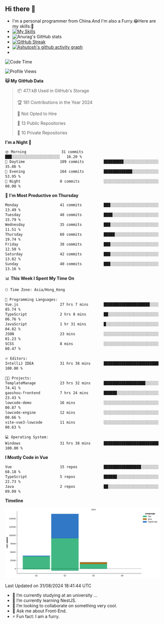 ## Hi there 👋
- I'm a personal programmer from China.And I'm also a Furry.😂Here are my skills:🤔
- [![My Skills](https://skillicons.dev/icons?i=js,html,css,vue,typescript,java,golang)](https://skillicons.dev)
- ![Anurag's GitHub stats](https://github-readme-stats.vercel.app/api?username=FluffyChi-Xing&count_private=true&show_icons=true&theme=radical)
- [![GitHub Streak](https://streak-stats.demolab.com/?user=FluffyChi-Xing)](https://git.io/streak-stats)
- [![Ashutosh's github activity graph](https://github-readme-activity-graph.vercel.app/graph?username=FluffyChi-Xing&theme=github-compact)](https://github.com/ashutosh00710/github-readme-activity-graph)
- <!--START_SECTION:waka-->
![Code Time](http://img.shields.io/badge/Code%20Time-315%20hrs%2015%20mins-blue)

![Profile Views](http://img.shields.io/badge/Profile%20Views-0-blue)

**🐱 My GitHub Data** 

> 📦 47.1 kB Used in GitHub's Storage 
 > 
> 🏆 181 Contributions in the Year 2024
 > 
> 🚫 Not Opted to Hire
 > 
> 📜 13 Public Repositories 
 > 
> 🔑 10 Private Repositories 
 > 
**I'm a Night 🦉** 

```text
🌞 Morning                31 commits          ███░░░░░░░░░░░░░░░░░░░░░░   10.20 % 
🌆 Daytime                109 commits         █████████░░░░░░░░░░░░░░░░   35.86 % 
🌃 Evening                164 commits         █████████████░░░░░░░░░░░░   53.95 % 
🌙 Night                  0 commits           ░░░░░░░░░░░░░░░░░░░░░░░░░   00.00 % 
```
📅 **I'm Most Productive on Thursday** 

```text
Monday                   41 commits          ███░░░░░░░░░░░░░░░░░░░░░░   13.49 % 
Tuesday                  48 commits          ████░░░░░░░░░░░░░░░░░░░░░   15.79 % 
Wednesday                35 commits          ███░░░░░░░░░░░░░░░░░░░░░░   11.51 % 
Thursday                 60 commits          █████░░░░░░░░░░░░░░░░░░░░   19.74 % 
Friday                   38 commits          ███░░░░░░░░░░░░░░░░░░░░░░   12.50 % 
Saturday                 42 commits          ███░░░░░░░░░░░░░░░░░░░░░░   13.82 % 
Sunday                   40 commits          ███░░░░░░░░░░░░░░░░░░░░░░   13.16 % 
```


📊 **This Week I Spent My Time On** 

```text
🕑︎ Time Zone: Asia/Hong_Kong

💬 Programming Languages: 
Vue.js                   27 hrs 7 mins       █████████████████████░░░░   85.74 % 
TypeScript               2 hrs 8 mins        ██░░░░░░░░░░░░░░░░░░░░░░░   06.76 % 
JavaScript               1 hr 31 mins        █░░░░░░░░░░░░░░░░░░░░░░░░   04.82 % 
JSON                     23 mins             ░░░░░░░░░░░░░░░░░░░░░░░░░   01.23 % 
SCSS                     8 mins              ░░░░░░░░░░░░░░░░░░░░░░░░░   00.47 % 

🔥 Editors: 
IntelliJ IDEA            31 hrs 38 mins      █████████████████████████   100.00 % 

🐱‍💻 Projects: 
TemplateManage           23 hrs 32 mins      ███████████████████░░░░░░   74.41 % 
gaoshou-frontend         7 hrs 24 mins       ██████░░░░░░░░░░░░░░░░░░░   23.43 % 
lowcode-demo             16 mins             ░░░░░░░░░░░░░░░░░░░░░░░░░   00.87 % 
lowcode-engine           12 mins             ░░░░░░░░░░░░░░░░░░░░░░░░░   00.66 % 
vite-vue3-lowcode        11 mins             ░░░░░░░░░░░░░░░░░░░░░░░░░   00.63 % 

💻 Operating System: 
Windows                  31 hrs 38 mins      █████████████████████████   100.00 % 
```

**I Mostly Code in Vue** 

```text
Vue                      15 repos            █████████████████░░░░░░░░   68.18 % 
TypeScript               5 repos             ██████░░░░░░░░░░░░░░░░░░░   22.73 % 
Java                     2 repos             ██░░░░░░░░░░░░░░░░░░░░░░░   09.09 % 
```



**Timeline**

![Lines of Code chart](https://raw.githubusercontent.com/FluffyChi-Xing/FluffyChi-Xing/main/assets/bar_graph.png)


 Last Updated on 31/08/2024 18:41:44 UTC
<!--END_SECTION:waka-->
- 🔭 I’m currently studying at an university ...
- 🌱 I’m currently learning NestJS.
- 👯 I’m looking to collaborate on something very cool.
- 💬 Ask me about Front-End.
- ⚡ Fun fact: I am a furry.
